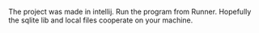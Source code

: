 The project was made in intellij. Run the program from Runner. Hopefully the sqlite lib and
local files cooperate on your machine.
